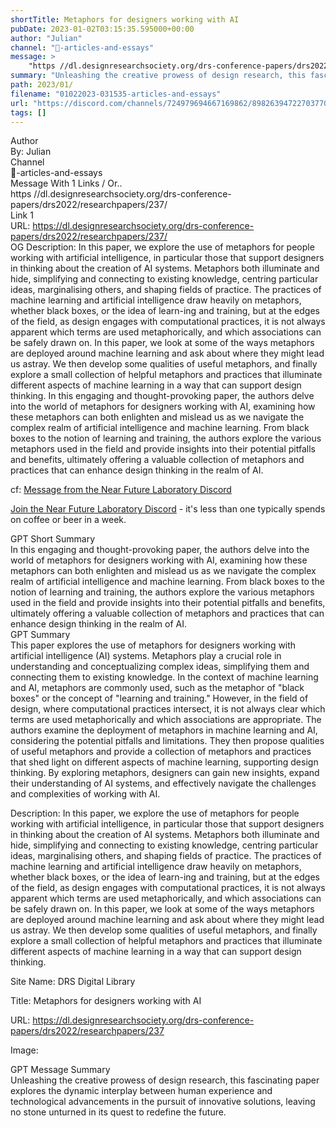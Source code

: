 ```yaml
---
shortTitle: Metaphors for designers working with AI
pubDate: 2023-01-02T03:15:35.595000+00:00
author: "Julian"
channel: "📃-articles-and-essays"
message: >
    "https //dl.designresearchsociety.org/drs-conference-papers/drs2022/researchpapers/237/"
summary: "Unleashing the creative prowess of design research, this fascinating paper explores the dynamic interplay between human experience and technological advancements in the pursuit of innovative solutions, leaving no stone unturned in its quest to redefine the future."
path: 2023/01/
filename: "01022023-031535-articles-and-essays"
url: "https://discord.com/channels/724979694667169862/898263947227037707/1059308953802121266"
tags: []
---
```

<div class="metadata-title-header pt-3 pb-3 pl-2">Author</div>    
<div class="bg-gray-200 p-4 rounded-md mb-4">   
By: Julian
</div>

<div class="metadata-title-header pt-3 pb-3 pl-2">Channel</div>    
<div class="bg-gray-200 p-4 rounded-md mb-4">   
📃-articles-and-essays</span>
</div>

<div class="metadata-title-header pt-3 pb-3 pl-2">Message  With 1 Links / Or..</div>    
<div class="human-content-container">  



<div class="mb-4" style="font-family: var(--font-family-peak);">https //dl.designresearchsociety.org/drs-conference-papers/drs2022/researchpapers/237/</div>

<div class="">Link 1</div> 
<div class="">URL: <a href="https://dl.designresearchsociety.org/drs-conference-papers/drs2022/researchpapers/237/">https://dl.designresearchsociety.org/drs-conference-papers/drs2022/researchpapers/237/</a></div>
OG Description: In this paper, we explore the use of metaphors for people working with artificial intelligence, in particular those that support designers in thinking about the creation of AI systems. Metaphors both illuminate and hide, simplifying and connecting to existing knowledge, centring particular ideas, marginalising others, and shaping fields of practice. The practices of machine learning and artificial intelligence draw heavily on metaphors, whether black boxes, or the idea of learn-ing and training, but at the edges of the field, as design engages with computational practices, it is not always apparent which terms are used metaphorically, and which associations can be safely drawn on. In this paper, we look at some of the ways metaphors are deployed around machine learning and ask about where they might lead us astray. We then develop some qualities of useful metaphors, and finally explore a small collection of helpful metaphors and practices that illuminate different aspects of machine learning in a way that can support design thinking.  <!-- Example: Display each item in a paragraph -->
In this engaging and thought-provoking paper, the authors delve into the world of metaphors for designers working with AI, examining how these metaphors can both enlighten and mislead us as we navigate the complex realm of artificial intelligence and machine learning. From black boxes to the notion of learning and training, the authors explore the various metaphors used in the field and provide insights into their potential pitfalls and benefits, ultimately offering a valuable collection of metaphors and practices that can enhance design thinking in the realm of AI.



<!-- 
URL: https://dl.designresearchsociety.org/drs-conference-papers/drs2022/researchpapers/237/
Description In this paper, we explore the use of metaphors for people working with artificial intelligence, in particular those that support designers in thinking about the creation of AI systems. Metaphors both illuminate and hide, simplifying and connecting to existing knowledge, centring particular ideas, marginalising others, and shaping fields of practice. The practices of machine learning and artificial intelligence draw heavily on metaphors, whether black boxes, or the idea of learn-ing and training, but at the edges of the field, as design engages with computational practices, it is not always apparent which terms are used metaphorically, and which associations can be safely drawn on. In this paper, we look at some of the ways metaphors are deployed around machine learning and ask about where they might lead us astray. We then develop some qualities of useful metaphors, and finally explore a small collection of helpful metaphors and practices that illuminate different aspects of machine learning in a way that can support design thinking.
 -->
</div>



cf: <a href="">Message from the Near Future Laboratory Discord</a>

<a href="">Join the Near Future Laboratory Discord</a> - it's less than one typically spends on coffee or beer in a week. 



<div class="metadata-title-header pt-3 pb-3 pl-2">GPT Short Summary</div>
<div class="robot-content-container">
In this engaging and thought-provoking paper, the authors delve into the world of metaphors for designers working with AI, examining how these metaphors can both enlighten and mislead us as we navigate the complex realm of artificial intelligence and machine learning. From black boxes to the notion of learning and training, the authors explore the various metaphors used in the field and provide insights into their potential pitfalls and benefits, ultimately offering a valuable collection of metaphors and practices that can enhance design thinking in the realm of AI.
</div>

<div class="metadata-title-header pt-3 pb-3 pl-2">GPT Summary</div>
<div class="robot-content-container">
This paper explores the use of metaphors for designers working with artificial intelligence (AI) systems. Metaphors play a crucial role in understanding and conceptualizing complex ideas, simplifying them and connecting them to existing knowledge. In the context of machine learning and AI, metaphors are commonly used, such as the metaphor of "black boxes" or the concept of "learning and training." However, in the field of design, where computational practices intersect, it is not always clear which terms are used metaphorically and which associations are appropriate. The authors examine the deployment of metaphors in machine learning and AI, considering the potential pitfalls and limitations. They then propose qualities of useful metaphors and provide a collection of metaphors and practices that shed light on different aspects of machine learning, supporting design thinking. By exploring metaphors, designers can gain new insights, expand their understanding of AI systems, and effectively navigate the challenges and complexities of working with AI.
</div>

<!-- Summary:  The DRS Biennial Conference Series: Metaphors for designers working with AI . We explore the use of metaphors for people working with artificial intelligence . We use cookies to help provide and enhance our service . -->

<!-- [] -->

<!-- <div class="bg-gray-400"> {'og:title': 'Metaphors for designers working with AI', 'og:description': 'In this paper, we explore the use of metaphors for people working with artificial intelligence, in particular those that support designers in thinking about the creation of AI systems. Metaphors both illuminate and hide, simplifying and connecting to existing knowledge, centring particular ideas, marginalising others, and shaping fields of practice. The practices of machine learning and artificial intelligence draw heavily on metaphors, whether black boxes, or the idea of learn-ing and training, but at the edges of the field, as design engages with computational practices, it is not always apparent which terms are used metaphorically, and which associations can be safely drawn on. In this paper, we look at some of the ways metaphors are deployed around machine learning and ask about where they might lead us astray. We then develop some qualities of useful metaphors, and finally explore a small collection of helpful metaphors and practices that illuminate different aspects of machine learning in a way that can support design thinking.', 'og:type': 'article', 'og:url': 'https://dl.designresearchsociety.org/drs-conference-papers/drs2022/researchpapers/237', 'og:site_name': 'DRS Digital Library'} </div> -->

Description: In this paper, we explore the use of metaphors for people working with artificial intelligence, in particular those that support designers in thinking about the creation of AI systems. Metaphors both illuminate and hide, simplifying and connecting to existing knowledge, centring particular ideas, marginalising others, and shaping fields of practice. The practices of machine learning and artificial intelligence draw heavily on metaphors, whether black boxes, or the idea of learn-ing and training, but at the edges of the field, as design engages with computational practices, it is not always apparent which terms are used metaphorically, and which associations can be safely drawn on. In this paper, we look at some of the ways metaphors are deployed around machine learning and ask about where they might lead us astray. We then develop some qualities of useful metaphors, and finally explore a small collection of helpful metaphors and practices that illuminate different aspects of machine learning in a way that can support design thinking.

Site Name: DRS Digital Library

Title: Metaphors for designers working with AI

URL: https://dl.designresearchsociety.org/drs-conference-papers/drs2022/researchpapers/237

Image: <img src="" width="" height=""/>




<div class="metadata-title-header pt-3 pb-3 pl-2">GPT Message Summary</div>    
<div class="robot-content-container">
Unleashing the creative prowess of design research, this fascinating paper explores the dynamic interplay between human experience and technological advancements in the pursuit of innovative solutions, leaving no stone unturned in its quest to redefine the future.
</div>
</div>